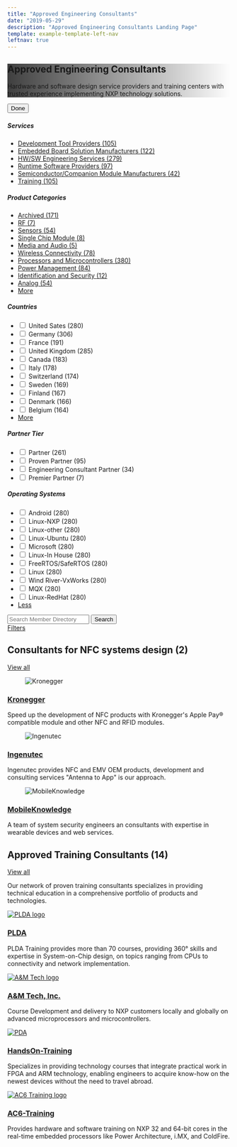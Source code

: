 ```yaml
---
title: "Approved Engineering Consultants"
date: "2019-05-29"
description: "Approved Engineering Consultants Landing Page"
template: example-template-left-nav
leftnav: true
---
```


<div class="container-fluid iw_section">
    <div class="row iw_row iw_stretch">
      <div class="iw_columns col-lg-12">
        <div class="iw_component">
          <div class="hero-container">
            <section class="hero hero-level3" style="background-image: linear-gradient(to right, rgba(0,0,0,.75), rgba(0,0,0,0)), url(//nxp.com/assets/images/en/banners/3659_ALLIANCES_HOME_745X131.jpg);">
              <div class="hero-content">
                <div class="hero-title-container">
                  <h1 class="hero-title display-3">Approved Engineering Consultants</h1>
                </div>
                <p class="hero-text lead">Hardware and software design service providers and training centers with trusted experience implementing NXP technology solutions.</p>
              </div>
            </section>
          </div>
          <div class="app-container">
            <div class="app-row">
              <div class="app-column-left" id="nav_container_column">
                <div class="nav-container">
                  <div class="nav-clearing">
                    <button class="nav-close" id="js-filter-close">Done</button>
                  </div>
                  <div class="filter-nav-inner">
                    <h5 class="filter-nav-heading" id="servicesToggle">Services</h5>
                    <ul class="filter-nav" id="servicesList">
                      <li class="filter-nav-item">
                        <a href="#0">Development Tool Providers&nbsp;<span class="count">(105)</span></a>
                      </li>
                      <li class="filter-nav-item">
                        <a href="#0">Embedded Board Solution Manufacturers&nbsp;<span class="count">(122)</span></a>
                      </li>
                      <li class="filter-nav-item">
                        <a href="#0">HW/SW Engineering Services&nbsp;<span class="count">(279)</span></a>
                      </li>
                      <li class="filter-nav-item">
                        <a href="#0">Runtime Software Providers&nbsp;<span class="count">(97)</span></a>
                      </li>
                      <li class="filter-nav-item">
                        <a href="#0">Semiconductor/Companion Module Manufacturers&nbsp;<span class="count">(42)</span></a>
                      </li>
                      <li class="filter-nav-item">
                        <a href="#0">Training&nbsp;<span class="count">(105)</span></a>
                      </li>
                    </ul>
                    <h5 class="filter-nav-heading">Product Categories</h5>
                    <ul class="filter-nav">
                      <li class="filter-nav-item">
                        <a href="#0">Archived&nbsp;<span class="count">(171)</span></a>
                      </li>
                      <li class="filter-nav-item">
                        <a href="#0">RF&nbsp;<span class="count">(7)</span></a>
                      </li>
                      <li class="filter-nav-item">
                        <a href="#0">Sensors&nbsp;<span class="count">(54)</span></a>
                      </li>
                      <li class="filter-nav-item">
                        <a href="#0">Single Chip Module&nbsp;<span class="count">(8)</span></a>
                      </li>
                      <li class="filter-nav-item">
                        <a href="#0">Media and Audio&nbsp;<span class="count">(5)</span></a>
                      </li>
                      <li class="filter-nav-item">
                        <a href="#0">Wireless Connectivity&nbsp;<span class="count">(78)</span></a>
                      </li>
                      <li class="filter-nav-item">
                        <a href="#0">Processors and Microcontrollers&nbsp;<span class="count">(380)</span></a>
                      </li>
                      <li class="filter-nav-item">
                        <a href="#0">Power Management&nbsp;<span class="count">(84)</span></a>
                      </li>
                      <li class="filter-nav-item">
                        <a href="#0">Identification and Security&nbsp;<span class="count">(12)</span></a>
                      </li>
                      <li class="filter-nav-item">
                        <a href="#0">Analog&nbsp;<span class="count">(54)</span></a>
                      </li>
                      <li class="more-filters-item">
                        <a class="more-filters-link" href="#0">More</a>
                      </li>
                    </ul>
                    <h5 class="filter-nav-heading">Countries</h5>
                    <ul class="filter-nav is-checkbox">
                      <li class="checkbox"><label><input type="checkbox"> United Sates&nbsp;<span class="count">(280)</span></label></li>
                      <li class="checkbox"><label><input type="checkbox"> Germany&nbsp;<span class="count">(306)</span></label></li>
                      <li class="checkbox"><label><input type="checkbox"> France&nbsp;<span class="count">(191)</span></label></li>
                      <li class="checkbox"><label><input type="checkbox"> United Kingdom&nbsp;<span class="count">(285)</span></label></li>
                      <li class="checkbox"><label><input type="checkbox"> Canada&nbsp;<span class="count">(183)</span></label></li>
                      <li class="checkbox"><label><input type="checkbox"> Italy&nbsp;<span class="count">(178)</span></label></li>
                      <li class="checkbox"><label><input type="checkbox"> Switzerland&nbsp;<span class="count">(174)</span></label></li>
                      <li class="checkbox"><label><input type="checkbox"> Sweden&nbsp;<span class="count">(169)</span></label></li>
                      <li class="checkbox"><label><input type="checkbox"> Finland&nbsp;<span class="count">(167)</span></label></li>
                      <li class="checkbox"><label><input type="checkbox"> Denmark&nbsp;<span class="count">(166)</span></label></li>
                      <li class="checkbox"><label><input type="checkbox"> Belgium&nbsp;<span class="count">(164)</span></label></li>
                      <li class="more-filters-item">
                        <a class="more-filters-link" href="#0">More</a>
                      </li>
                    </ul>
                    <h5 class="filter-nav-heading">Partner Tier</h5>
                    <ul class="filter-nav is-checkbox">
                      <li class="checkbox"><label><input type="checkbox"> Partner&nbsp;<span class="count">(261)</span></label></li>
                      <li class="checkbox"><label><input type="checkbox"> Proven Partner&nbsp;<span class="count">(95)</span></label></li>
                      <li class="checkbox"><label><input type="checkbox"> Engineering Consultant Partner&nbsp;<span class="count">(34)</span></label></li>
                      <li class="checkbox"><label><input type="checkbox"> Premier Partner&nbsp;<span class="count">(7)</span></label></li>
                    </ul>
                    <h5 class="filter-nav-heading">Operating Systems</h5>
                    <ul class="filter-nav is-checkbox">
                      <li class="checkbox"><label><input type="checkbox"> Android&nbsp;<span class="count">(280)</span></label></li>
                      <li class="checkbox"><label><input type="checkbox"> Linux-NXP&nbsp;<span class="count">(280)</span></label></li>
                      <li class="checkbox"><label><input type="checkbox"> Linux-other&nbsp;<span class="count">(280)</span></label></li>
                      <li class="checkbox"><label><input type="checkbox"> Linux-Ubuntu&nbsp;<span class="count">(280)</span></label></li>
                      <li class="checkbox"><label><input type="checkbox"> Microsoft&nbsp;<span class="count">(280)</span></label></li>
                      <li class="checkbox"><label><input type="checkbox"> Linux-In House&nbsp;<span class="count">(280)</span></label></li>
                      <li class="checkbox"><label><input type="checkbox"> FreeRTOS/SafeRTOS&nbsp;<span class="count">(280)</span></label></li>
                      <li class="checkbox"><label><input type="checkbox"> Linux&nbsp;<span class="count">(280)</span></label></li>
                      <li class="checkbox"><label><input type="checkbox"> Wind River-VxWorks&nbsp;<span class="count">(280)</span></label></li>
                      <li class="checkbox"><label><input type="checkbox"> MQX&nbsp;<span class="count">(280)</span></label></li>
                      <li class="checkbox"><label><input type="checkbox"> Linux-RedHat&nbsp;<span class="count">(280)</span></label></li>
                      <li class="more-filters-item">
                        <a class="more-filters-link is-open" href="#0">Less</a>
                      </li>
                    </ul>
                  </div>
                </div>
              </div>
              <div class="app-column-right">
                <div id="landing-data" class="landing-data approved-consultants-landing-data">
                  <div class="filter-search cool-grey-xxxlight band">
                    <!-- Search Input -->
                    <div class="input-group input-group-lg input-group-search">
                      <span class="input-group-btn search-icon">
                        <span class="icon-search"></span>
                      </span>
                      <input type="text" class="form-control search-input" id="input_bordered" placeholder="Search Member Directory">
                      <span class="input-group-btn search-btn">
                        <input class="btn btn-search" type="submit" value="Search">
                      </span>
                    </div>
                  </div>
                  <div class="button-container">
                    <!-- <a class="filter-return" href="page-approved-consultants.html">Back Text</a> -->
                    <a class="filter-toggle" id="js-filter-toggle" href="#0">Filters</a>
                  </div>
                  <div class="card1 has-three is-tertiary">
                    <section class="section-lead is-secondary">
                      <div class="section-lead-header">
                        <h2 class="section-lead-title">Consultants for NFC systems design <span class="count">(2)</span></h2>
                        <a href="#0" class="section-lead-link">View all</a>
                      </div>
                    </section>
                    <div class="card1-list">
                      <div class="card1-column">
                        <div class="card1-item">
                          <figure class="card1-image">
                            <img src="img/Kronegger-NFC-Consultants.jpg" alt="Kronegger">
                          </figure>
                          <div class="card1-header">
                            <h3 class="card1-subtitle">
                              <a href="#0">Kronegger</a>
                            </h3>
                          </div>
                          <div class="card1-body">
                            <p>Speed up the development of NFC products with Kronegger's Apple Pay&reg; compatible module and other NFC and RFID modules.</p>
                          </div>
                        </div>
                      </div>
                      <div class="card1-column">
                        <div class="card1-item">
                          <figure class="card1-image">
                            <img src="img/Ingenutec-NFC-Consultants.jpg" alt="Ingenutec">
                          </figure>
                          <div class="card1-header">
                            <h3 class="card1-subtitle">
                              <a href="#0">Ingenutec</a>
                            </h3>
                          </div>
                          <div class="card1-body">
                            <p>Ingenutec provides NFC and EMV OEM products, development and consulting services "Antenna to App" is our approach.</p>
                          </div>
                        </div>
                      </div>
                      <div class="card1-column">
                        <div class="card1-item">
                          <figure class="card1-image">
                            <img src="img/MobileKnowledge-NFC-Consultants.jpg" alt="MobileKnowledge">
                          </figure>
                          <div class="card1-header">
                            <h3 class="card1-subtitle">
                              <a href="#0">Mobile<wbr>Knowledge</a>
                            </h3>
                          </div>
                          <div class="card1-body">
                            <p>A team of system security engineers an consultants with expertise in wearable devices and web services.</p>
                          </div>
                        </div>
                      </div>
                    </div>
                  </div>
                  <!-- Final section: change out wrapper for component if one is used -->
                  <div class="component-wrapper">
                    <section class="section-lead is-secondary">
                      <div class="section-lead-header">
                        <h2 class="section-lead-title">Approved Training Consultants <span class="count">(14)</span></h2>
                        <a href="#0" class="section-lead-link">View all</a>
                      </div>
                      <div class="section-lead-text">
                        <p>Our network of proven training consultants specializes in providing technical education in a comprehensive portfolio of products and technologies.</p>
                      </div>
                    </section>
                    <div class="row">
                      <div class="col-lg-6">
                        <div class="media mb1">
                          <div class="media-left">
                            <a href="#0">
                              <img class="media-object h-link-text" src="https://www.nxp.com/v/2.01/docs/connect/images/logos/PLDAT100109.jpg" alt="PLDA logo">
                            </a>
                          </div>
                          <div class="media-body">
                            <h3 class="media-heading"><a href="#0">PLDA</a></h3>
                            <div>
                              <p>PLDA Training provides more than 70 courses, providing 360° skills and expertise in System-on-Chip design, on topics ranging from CPUs to connectivity and network implementation.</p>
                            </div>
                          </div>
                        </div>
                      </div>
                      <div class="col-lg-6">
                        <div class="media mb1">
                          <div class="media-left">
                            <a href="#0">
                              <img class="media-object h-link-text" src="https://www.nxp.com/v/2.01/docs/connect/images/logos/aandmtech100109.jpg" alt="A&M Tech logo">
                            </a>
                          </div>
                          <div class="media-body">
                            <h3 class="media-heading"><a href="#0">A&amp;M Tech, Inc.</a></h3>
                            <div>
                              <p>Course Development and delivery to NXP customers locally and globally on advanced microprocessors and microcontrollers.</p>
                            </div>
                          </div>
                        </div>
                      </div>
                    </div>
                    <div class="row">
                      <div class="col-lg-6">
                        <div class="media mb1">
                          <div class="media-left">
                            <a href="#0">
                              <img class="media-object h-link-text" src="https://www.nxp.com/v/2.01/docs/connect/images/logos/hot-100x109-border.jpg" alt="PDA">
                            </a>
                          </div>
                          <div class="media-body">
                            <h3 class="media-heading"><a href="#0">HandsOn-Training</a></h3>
                            <div>
                              <p>Specializes in providing technology courses that integrate practical work in FPGA and ARM technology, enabling engineers to acquire know-how on the newest devices without the need to travel abroad.</p>
                            </div>
                          </div>
                        </div>
                      </div>
                      <div class="col-lg-6">
                        <div class="media mb1">
                          <div class="media-left">
                            <a href="#0">
                              <img class="media-object h-link-text" src="https://www.nxp.com/v/2.01/docs/connect/images/logos/AC6-TN-100x109.jpg" alt="AC6 Training logo">
                            </a>
                          </div>
                          <div class="media-body">
                            <h3 class="media-heading"><a href="#0">AC6-Training</a></h3>
                            <div>
                              <p>Provides hardware and software training on NXP 32 and 64-bit cores in the real-time embedded processors like Power Architecture, i.MX, and ColdFire.</p>
                            </div>
                          </div>
                        </div>
                      </div>
                    </div>
                  </div>
                </div>
                <!-- empty div in place for filtered results -->
                <div id="retrieved-results" class="retrieved-results approved-consultants-results">
              </div>
            </div>
          </div>
        </div>
      </div>
    </div>
  </div>
</div>
